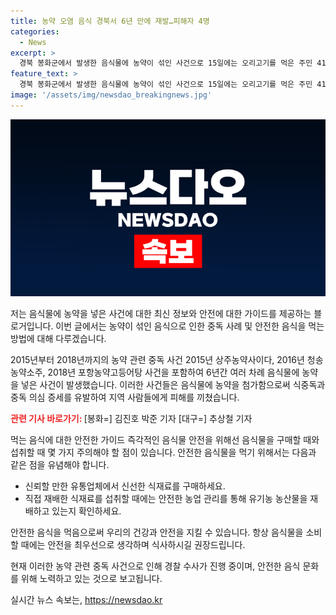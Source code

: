 ```yaml
---
title: 농약 오염 음식 경북서 6년 만에 재발…피해자 4명
categories:
  - News
excerpt: >
  경북 봉화군에서 발생한 음식물에 농약이 섞인 사건으로 15일에는 오리고기를 먹은 주민 41명 중 4명이 중태에 빠졌다. 이들의 몸속에서 농약 성분이 검출되었고, 경찰은 용의자 특정을 위한 수사에 집중하고 있다. 70대 여성 한 명은 심정지 상태에서 회복됐지만 여전히 의식은 없는 상태이며, 이 사건은 2015년 이후 6년 만에 발생한 농약 음식 중독 사건으로 경북 지역에 충격을 주고 있다.
feature_text: >
  경북 봉화군에서 발생한 음식물에 농약이 섞인 사건으로 15일에는 오리고기를 먹은 주민 41명 중 4명이 중태에 빠졌다. 이들의 몸속에서 농약 성분이 검출되었고, 경찰은 용의자 특정을 위한 수사에 집중하고 있다. 70대 여성 한 명은 심정지 상태에서 회복됐지만 여전히 의식은 없는 상태이며, 이 사건은 2015년 이후 6년 만에 발생한 농약 음식 중독 사건으로 경북 지역에 충격을 주고 있다.
image: '/assets/img/newsdao_breakingnews.jpg'
---
```


<p><img src="/assets/img/newsdao_breakingnews.jpg" alt="implanttips 속보" /></p>

<p>저는 음식물에 농약을 넣은 사건에 대한 최신 정보와 안전에 대한 가이드를 제공하는 블로거입니다. 이번 글에서는 농약이 섞인 음식으로 인한 중독 사례 및 안전한 음식을 먹는 방법에 대해 다루겠습니다.</p>

<p>2015년부터 2018년까지의 농약 관련 중독 사건
2015년 상주농약사이다, 2016년 청송농약소주, 2018년 포항농약고등어탕 사건을 포함하여 6년간 여러 차례 음식물에 농약을 넣은 사건이 발생했습니다. 이러한 사건들은 음식물에 농약을 첨가함으로써 식중독과 중독 의심 증세를 유발하여 지역 사람들에게 피해를 끼쳤습니다.</p>

<p><b><span style="color: #ee2323;">관련 기사 바로가기: </span></b>[봉화=] 김진호 박준 기자 [대구=] 추상철 기자</p>

<p>먹는 음식에 대한 안전한 가이드
즉각적인 음식물 안전을 위해선 음식물을 구매할 때와 섭취할 때 몇 가지 주의해야 할 점이 있습니다. 안전한 음식물을 먹기 위해서는 다음과 같은 점을 유념해야 합니다. </p>

<ul>
<li>신뢰할 만한 유통업체에서 신선한 식재료를 구매하세요.</li>
<li>직접 재배한 식재료를 섭취할 때에는 안전한 농업 관리를 통해 유기농 농산물을 재배하고 있는지 확인하세요.</li>
</ul>

<p>안전한 음식을 먹음으로써 우리의 건강과 안전을 지킬 수 있습니다. 항상 음식물을 소비할 때에는 안전을 최우선으로 생각하며 식사하시길 권장드립니다. </p>

<p>현재 이러한 농약 관련 중독 사건으로 인해 경찰 수사가 진행 중이며, 안전한 음식 문화를 위해 노력하고 있는 것으로 보고됩니다.</p>
실시간 뉴스 속보는, <a href="https://newsdao.kr" rel="dofollow">https://newsdao.kr</a>


